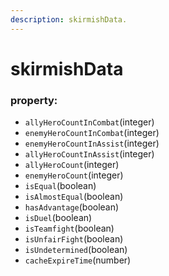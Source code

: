 ```yaml
---
description: skirmishData.
---
```


# skirmishData

### property:

* `allyHeroCountInCombat`\(integer\)
* `enemyHeroCountInCombat`\(integer\)
* `enemyHeroCountInAssist`\(integer\)
* `allyHeroCountInAssist`\(integer\)
* `allyHeroCount`\(integer\)
* `enemyHeroCount`\(integer\)
* `isEqual`\(boolean\)
* `isAlmostEqual`\(boolean\)
* `hasAdvantage`\(boolean\)
* `isDuel`\(boolean\)
* `isTeamfight`\(boolean\)
* `isUnfairFight`\(boolean\)
* `isUndetermined`\(boolean\)
* `cacheExpireTime`\(number\)

